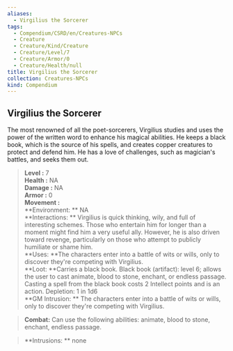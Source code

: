 ```yaml
---
aliases:
  - Virgilius the Sorcerer
tags:
  - Compendium/CSRD/en/Creatures-NPCs
  - Creature
  - Creature/Kind/Creature
  - Creature/Level/7
  - Creature/Armor/0
  - Creature/Health/null
title: Virgilius the Sorcerer
collection: Creatures-NPCs
kind: Compendium
---
```

## Virgilius the Sorcerer  
The most renowned of all the poet-sorcerers, Virgilius studies and uses the power of the written word to enhance his magical abilities. He keeps a black book, which is the source of his spells, and creates copper creatures to protect and defend him. He has a love of challenges, such as magician's battles, and seeks them out.  

  
> **Level :** 7  
> **Health :** NA  
> **Damage :** NA  
> **Armor :** 0  
> **Movement :**   
> **Environment: ** NA  
> **Interactions: ** Virgilius is quick thinking, wily, and full of interesting schemes. Those who entertain him for longer than a moment might find him a very useful ally. However, he is also driven toward revenge, particularly on those who attempt to publicly humiliate or shame him.  
> **Uses: **The characters enter into a battle of wits or wills, only to discover they're competing with Virgilius.  
> **Loot: **Carries a black book. Black book (artifact): level 6; allows the user to cast animate, blood to stone, enchant, or endless passage. Casting a spell from the black book costs 2 Intellect points and is an action. Depletion: 1 in 1d6  
> **GM Intrusion: ** The characters enter into a battle of wits or wills, only to discover they're competing with Virgilius.  

> **Combat:** 
> Can use the following abilities: animate, blood to stone, enchant, endless passage.  
  

> **Intrusions: ** 
> none  
